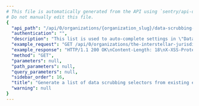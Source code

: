 ```yaml
---
# This file is automatically generated from the API using `sentry/api-docs/generator.py.`
# Do not manually edit this file.
{
  "api_path": "/api/0/organizations/{organization_slug}/data-scrubbing-selector-suggestions/", 
  "authentication": "", 
  "description": "This list is used to auto-complete settings in \"Data Privacy\" /\n\"Security and Privacy\" settings.", 
  "example_request": "GET /api/0/organizations/the-interstellar-jurisdiction/data-scrubbing-selector-suggestions/ HTTP/1.1\nHost: sentry.io\nAuthorization: Bearer <token>", 
  "example_response": "HTTP/1.1 200 OK\nContent-Length: 18\nX-XSS-Protection: 1; mode=block\nX-Content-Type-Options: nosniff\nContent-Language: en\nAccess-Control-Expose-Headers: X-Sentry-Error, Retry-After\nVary: Accept-Language, Cookie\nAccess-Control-Allow-Methods: GET, HEAD, OPTIONS\nAllow: GET, HEAD, OPTIONS\nAccess-Control-Allow-Origin: *\nAccess-Control-Allow-Headers: X-Sentry-Auth, X-Requested-With, Origin, Accept, Content-Type, Authentication, Authorization, Content-Encoding\nContent-Type: application/json\nX-Frame-Options: deny\n\n{\n  \"suggestions\": []\n}", 
  "method": "GET", 
  "parameters": null, 
  "path_parameters": null, 
  "query_parameters": null, 
  "sidebar_order": 16, 
  "title": "Generate a list of data scrubbing selectors from existing event data.", 
  "warning": null
}
---
```

